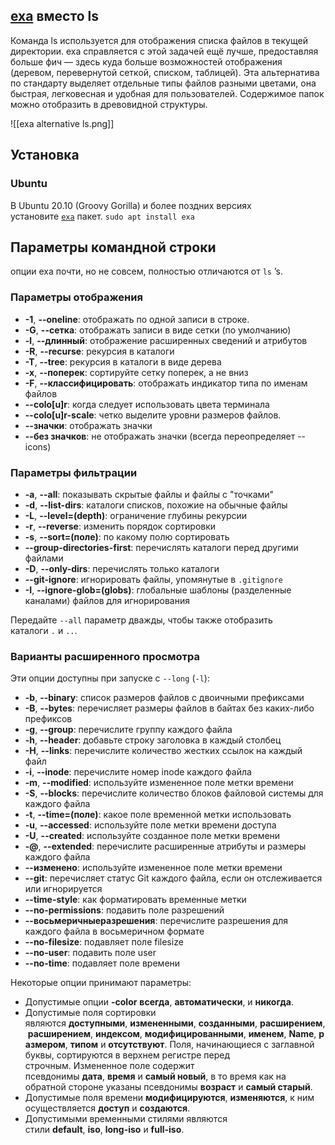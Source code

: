## [exa](https://github.com/ogham/exa) вместо ls

Команда ls используется для отображения списка файлов в текущей директории. exa справляется с этой задачей ещё лучше, предоставляя больше фич — здесь куда больше возможностей отображения (деревом, перевернутой сеткой, списком, таблицей). Эта альтернатива по стандарту выделяет отдельные типы файлов разными цветами, она быстрая, легковесная и удобная для пользователей. Содержимое папок можно отобразить в древовидной структуры.

![[exa alternative ls.png]]
## Установка
### Ubuntu

В Ubuntu 20.10 (Groovy Gorilla) и более поздних версиях установите [`exa`](https://packages.ubuntu.com/jammy/exa) пакет.
`sudo apt install exa`

## Параметры командной строки
опции exa почти, но не совсем, полностью отличаются от `ls` ’s.

### Параметры отображения

- **-1**, **--oneline**: отображать по одной записи в строке.
- **-G**, **--сетка**: отображать записи в виде сетки (по умолчанию)
- **-l**, **--длинный**: отображение расширенных сведений и атрибутов
- **-R**, **--recurse**: рекурсия в каталоги
- **-T**, **--tree**: рекурсия в каталоги в виде дерева
- **-x**, **--поперек**: сортируйте сетку поперек, а не вниз
- **-F**, **--классифицировать**: отображать индикатор типа по именам файлов
- **--colo[u]r**: когда следует использовать цвета терминала
- **--colo[u]r-scale**: четко выделите уровни размеров файлов.
- **--значки**: отображать значки
- **--без значков**: не отображать значки (всегда переопределяет --icons)

### [](https://github.com/ogham/exa#filtering-options)Параметры фильтрации

- **-a**, **--all**: показывать скрытые файлы и файлы с "точками"
- **-d**, **--list-dirs**: каталоги списков, похожие на обычные файлы
- **-L**, **--level=(depth)**: ограничение глубины рекурсии
- **-r**, **--reverse**: изменить порядок сортировки
- **-s**, **--sort=(поле)**: по какому полю сортировать
- **--group-directories-first**: перечислять каталоги перед другими файлами
- **-D**, **--only-dirs**: перечислять только каталоги
- **--git-ignore**: игнорировать файлы, упомянутые в `.gitignore`
- **-I**, **--ignore-glob=(globs)**: глобальные шаблоны (разделенные каналами) файлов для игнорирования

Передайте `--all` параметр дважды, чтобы также отобразить каталоги `.` и `..`.

### [](https://github.com/ogham/exa#long-view-options)Варианты расширенного просмотра

Эти опции доступны при запуске с `--long` (`-l`):

- **-b**, **--binary**: список размеров файлов с двоичными префиксами
- **-B**, **--bytes**: перечисляет размеры файлов в байтах без каких-либо префиксов
- **-g**, **--group**: перечислите группу каждого файла
- **-h**, **--header**: добавьте строку заголовка в каждый столбец
- **-H**, **--links**: перечислите количество жестких ссылок на каждый файл
- **-i**, **--inode**: перечислите номер inode каждого файла
- **-m**, **--modified**: используйте измененное поле метки времени
- **-S**, **--blocks**: перечислите количество блоков файловой системы для каждого файла
- **-t**, **--time=(поле)**: какое поле временной метки использовать
- **-u**, **--accessed**: используйте поле метки времени доступа
- **-U**, **--created**: используйте созданное поле метки времени
- **-@**, **--extended**: перечислите расширенные атрибуты и размеры каждого файла
- **--изменено**: используйте измененное поле метки времени
- **--git**: перечисляет статус Git каждого файла, если он отслеживается или игнорируется
- **--time-style**: как форматировать временные метки
- **--no-permissions**: подавить поле разрешений
- **--восьмеричныеразрешения**: перечислите разрешения для каждого файла в восьмеричном формате
- **--no-filesize**: подавляет поле filesize
- **--no-user**: подавить поле user
- **--no-time**: подавляет поле времени

Некоторые опции принимают параметры:

- Допустимые опции **-color** **всегда**, **автоматически**, и **никогда**.
- Допустимые поля сортировки являются **доступными**, **измененными**, **созданными**, **расширением**, **расширением**, **индексом**, **модифицированными**, **именем**, **Name**, **размером**, **типом** и **отсутствуют**. Поля, начинающиеся с заглавной буквы, сортируются в верхнем регистре перед строчным. Измененное поле содержит псевдонимы **дата**, **время** и **самый новый**, в то время как на обратной стороне указаны псевдонимы **возраст** и **самый старый**.
- Допустимые поля времени **модифицируются**, **изменяются**, к ним осуществляется **доступ** и **создаются**.
- Допустимыми временными стилями являются стили **default**, **iso**, **long-iso** и **full-iso**.